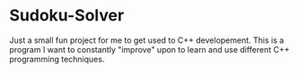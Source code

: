 # Sudoku-Solver

Just a small fun project for me to get used to C++ developement. This is a program I want to constantly "improve" upon to learn and use different C++ programming techniques.
